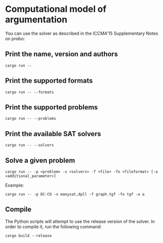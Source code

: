 # Computational model of argumentation

You can use the solver as described in the ICCMA'15 Supplementary Notes on probo:

## Print the name, version and authors
```
cargo run --
```

## Print the supported formats
```
cargo run -- --formats
```

## Print the supported problems
```
cargo run -- --problems
```

## Print the available SAT solvers
```
cargo run -- --solvers
```

## Solve a given problem
```
cargo run -- -p <problem> -s <solvers> -f <file> -fo <fileformat> [-a <additional_parameter>]
```
Example:
```
cargo run -- -p DC-CO -s manysat,dpll -f graph.tgf -fo tgf -a a
```

## Compile
The Python scripts will attempt to use the release version of the solver.
In order to compile it, run the following command:
```
cargo build --release
```